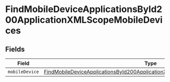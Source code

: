 # FindMobileDeviceApplicationsById200ApplicationXMLScopeMobileDevices


## Fields

| Field                                                                                                                                                                                         | Type                                                                                                                                                                                          | Required                                                                                                                                                                                      | Description                                                                                                                                                                                   |
| --------------------------------------------------------------------------------------------------------------------------------------------------------------------------------------------- | --------------------------------------------------------------------------------------------------------------------------------------------------------------------------------------------- | --------------------------------------------------------------------------------------------------------------------------------------------------------------------------------------------- | --------------------------------------------------------------------------------------------------------------------------------------------------------------------------------------------- |
| `mobileDevice`                                                                                                                                                                                | [FindMobileDeviceApplicationsById200ApplicationXMLScopeMobileDevicesMobileDevice](../../models/operations/findmobiledeviceapplicationsbyid200applicationxmlscopemobiledevicesmobiledevice.md) | :heavy_minus_sign:                                                                                                                                                                            | N/A                                                                                                                                                                                           |